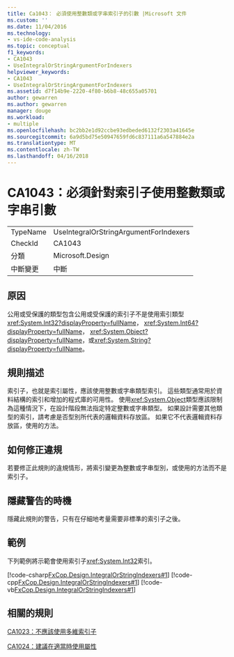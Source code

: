 ```yaml
---
title: Ca1043： 必須使用整數類或字串索引子的引數 |Microsoft 文件
ms.custom: ''
ms.date: 11/04/2016
ms.technology:
- vs-ide-code-analysis
ms.topic: conceptual
f1_keywords:
- CA1043
- UseIntegralOrStringArgumentForIndexers
helpviewer_keywords:
- CA1043
- UseIntegralOrStringArgumentForIndexers
ms.assetid: d7f14b9e-2220-4f80-b6b8-48c655a05701
author: gewarren
ms.author: gewarren
manager: douge
ms.workload:
- multiple
ms.openlocfilehash: bc2bb2e1d92ccbe93edbeded6132f2303a41645e
ms.sourcegitcommit: 6a9d5bd75e50947659fd6c837111a6a547884e2a
ms.translationtype: MT
ms.contentlocale: zh-TW
ms.lasthandoff: 04/16/2018
---
```

# <a name="ca1043-use-integral-or-string-argument-for-indexers"></a>CA1043：必須針對索引子使用整數類或字串引數
|||  
|-|-|  
|TypeName|UseIntegralOrStringArgumentForIndexers|  
|CheckId|CA1043|  
|分類|Microsoft.Design|  
|中斷變更|中斷|  
  
## <a name="cause"></a>原因  
 公用或受保護的類型包含公用或受保護的索引子不是使用索引類型<xref:System.Int32?displayProperty=fullName>， <xref:System.Int64?displayProperty=fullName>， <xref:System.Object?displayProperty=fullName>，或<xref:System.String?displayProperty=fullName>。  
  
## <a name="rule-description"></a>規則描述  
 索引子，也就是索引屬性，應該使用整數或字串類型索引。 這些類型通常用於資料結構的索引和增加的程式庫的可用性。 使用<xref:System.Object>類型應該限制為這種情況下，在設計階段無法指定特定整數或字串類型。 如果設計需要其他類型的索引，請考慮是否型別所代表的邏輯資料存放區。 如果它不代表邏輯資料存放區，使用的方法。  
  
## <a name="how-to-fix-violations"></a>如何修正違規  
 若要修正此規則的違規情形，將索引變更為整數或字串型別，或使用的方法而不是索引子。  
  
## <a name="when-to-suppress-warnings"></a>隱藏警告的時機  
 隱藏此規則的警告，只有在仔細地考量需要非標準的索引子之後。  
  
## <a name="example"></a>範例  
 下列範例將示範會使用索引子<xref:System.Int32>索引。  
  
 [!code-csharp[FxCop.Design.IntegralOrStringIndexers#1](../code-quality/codesnippet/CSharp/ca1043-use-integral-or-string-argument-for-indexers_1.cs)]
 [!code-cpp[FxCop.Design.IntegralOrStringIndexers#1](../code-quality/codesnippet/CPP/ca1043-use-integral-or-string-argument-for-indexers_1.cpp)]
 [!code-vb[FxCop.Design.IntegralOrStringIndexers#1](../code-quality/codesnippet/VisualBasic/ca1043-use-integral-or-string-argument-for-indexers_1.vb)]  
  
## <a name="related-rules"></a>相關的規則  
 [CA1023：不應該使用多維索引子](../code-quality/ca1023-indexers-should-not-be-multidimensional.md)  
  
 [CA1024：建議在適當時使用屬性](../code-quality/ca1024-use-properties-where-appropriate.md)